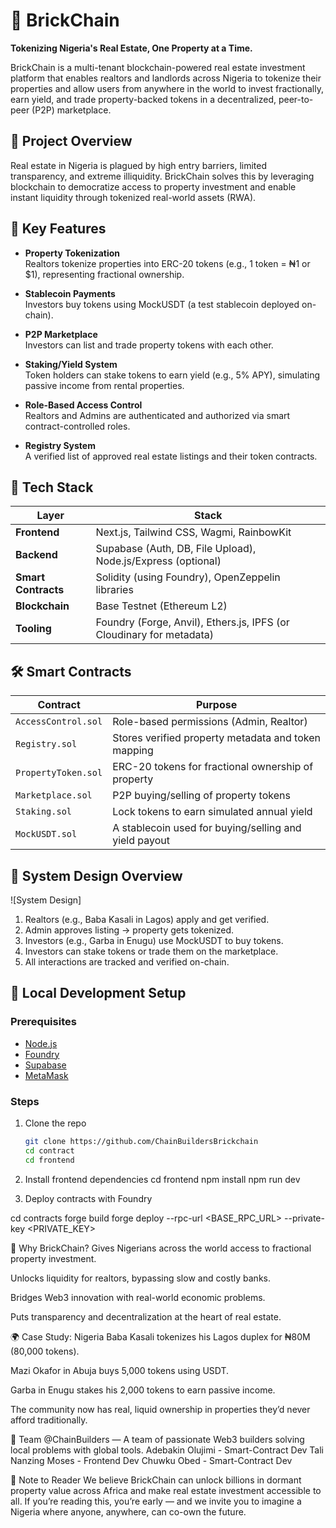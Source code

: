 # 🧱 BrickChain

**Tokenizing Nigeria's Real Estate, One Property at a Time.**

BrickChain is a multi-tenant blockchain-powered real estate investment platform that enables realtors and landlords across Nigeria to tokenize their properties and allow users from anywhere in the world to invest fractionally, earn yield, and trade property-backed tokens in a decentralized, peer-to-peer (P2P) marketplace.





## 🚀 Project Overview

Real estate in Nigeria is plagued by high entry barriers, limited transparency, and extreme illiquidity. BrickChain solves this by leveraging blockchain to democratize access to property investment and enable instant liquidity through tokenized real-world assets (RWA).





## 🧠 Key Features

- **Property Tokenization**  
  Realtors tokenize properties into ERC-20 tokens (e.g., 1 token = ₦1 or $1), representing fractional ownership.

- **Stablecoin Payments**  
  Investors buy tokens using MockUSDT (a test stablecoin deployed on-chain).

- **P2P Marketplace**  
  Investors can list and trade property tokens with each other.

- **Staking/Yield System**  
  Token holders can stake tokens to earn yield (e.g., 5% APY), simulating passive income from rental properties.

- **Role-Based Access Control**  
  Realtors and Admins are authenticated and authorized via smart contract-controlled roles.

- **Registry System**  
  A verified list of approved real estate listings and their token contracts.





## 🔧 Tech Stack

| Layer        | Stack                                                                 |
|--------------|-----------------------------------------------------------------------|
| **Frontend** | Next.js, Tailwind CSS, Wagmi, RainbowKit                              |
| **Backend**  | Supabase (Auth, DB, File Upload), Node.js/Express (optional)          |
| **Smart Contracts** | Solidity (using Foundry), OpenZeppelin libraries               |
| **Blockchain** | Base Testnet (Ethereum L2)                                          |
| **Tooling**  | Foundry (Forge, Anvil), Ethers.js, IPFS (or Cloudinary for metadata)  |






## 🛠️ Smart Contracts

| Contract                | Purpose                                                                 |
|-------------------------|-------------------------------------------------------------------------|
| `AccessControl.sol`     | Role-based permissions (Admin, Realtor)                                 |
| `Registry.sol`          | Stores verified property metadata and token mapping                     |
| `PropertyToken.sol`     | ERC-20 tokens for fractional ownership of property                      |
| `Marketplace.sol`       | P2P buying/selling of property tokens                                   |
| `Staking.sol`           | Lock tokens to earn simulated annual yield                              |
| `MockUSDT.sol`          | A stablecoin used for buying/selling and yield payout                   |





## 🧩 System Design Overview

![System Design]

1. Realtors (e.g., Baba Kasali in Lagos) apply and get verified.
2. Admin approves listing → property gets tokenized.
3. Investors (e.g., Garba in Enugu) use MockUSDT to buy tokens.
4. Investors can stake tokens or trade them on the marketplace.
5. All interactions are tracked and verified on-chain.





## 🧪 Local Development Setup

### Prerequisites

- [Node.js](https://nodejs.org)
- [Foundry](https://book.getfoundry.sh/)
- [Supabase](https://supabase.io)
- [MetaMask](https://metamask.io)



### Steps



1. Clone the repo  
   ```bash
   git clone https://github.com/ChainBuildersBrickchain
   cd contract
   cd frontend

2. Install frontend dependencies
cd frontend
npm install
npm run dev



3. Deploy contracts with Foundry


cd contracts
forge build
forge deploy --rpc-url <BASE_RPC_URL> --private-key <PRIVATE_KEY>




📌 Why BrickChain?
Gives Nigerians across the world access to fractional property investment.

Unlocks liquidity for realtors, bypassing slow and costly banks.

Bridges Web3 innovation with real-world economic problems.

Puts transparency and decentralization at the heart of real estate.




🌍 Case Study: Nigeria
Baba Kasali tokenizes his Lagos duplex for ₦80M (80,000 tokens).

Mazi Okafor in Abuja buys 5,000 tokens using USDT.

Garba in Enugu stakes his 2,000 tokens to earn passive income.

The community now has real, liquid ownership in properties they’d never afford traditionally.




💬 Team
@ChainBuilders — A team of passionate Web3 builders solving local problems with global tools.
Adebakin Olujimi - Smart-Contract Dev
Tali Nanzing Moses - Frontend Dev
Chuwku Obed - Smart-Contract Dev





🙏 Note to Reader
We believe BrickChain can unlock billions in dormant property value across Africa and make real estate investment accessible to all. If you’re reading this, you’re early — and we invite you to imagine a Nigeria where anyone, anywhere, can co-own the future.






